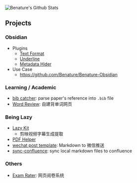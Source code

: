 
![Benature's Github Stats](https://github-readme-stats.vercel.app/api?username=benature&theme=nightowl&show_icons=true)

## Projects

### Obsidian 

- Plugins
  - [Text Format](https://github.com/Benature/obsidian-text-format)
  - [Underline](https://github.com/Benature/obsidian-underline)
  - [Metadata Hider](https://github.com/Benature/obsidian-metadata-hider)
- Use Case
  - https://github.com/Benature/Benature-Obsidian

<!-- <a href="https://github.com/Benature/obsidian-text-format" title="Text Format"><img align="center" height="115" src="https://github-readme-stats.vercel.app/api/pin/?username=Benature&repo=obsidian-text-format&theme=nightowl"></a> -->

### Learning / Academic

- [bib catcher](https://github.com/Benature/bib-catcher): parse paper's reference into `.bib` file
- [Word Review](https://github.com/Benature/WordReview): 自建背单词网页

### Being Lazy

- [Lazy Kit](https://github.com/Benature/lazy-kit)
  - 剪映视频字幕生成提取
- [PDF Helper](https://github.com/Benature/pdf-helper)
- [wechat post template](https://github.com/Benature/wechat-post-template): Markdown to 微信推送
- [sync-confluence](https://github.com/Benature/sync-confluence): sync local markdown files to confluence

### Others

- [Exam Rater](https://github.com/Benature/ExamRater): 网页阅卷系统

<!--
**Benature/Benature** is a ✨ _special_ ✨ repository because its `README.md` (this file) appears on your GitHub profile.

Here are some ideas to get you started:

- 🔭 I’m currently working on ...
- 🌱 I’m currently learning ...
- 👯 I’m looking to collaborate on ...
- 🤔 I’m looking for help with ...
- 💬 Ask me about ...
- 📫 How to reach me: ...
- 😄 Pronouns: ...
- ⚡ Fun fact: ...
-->
